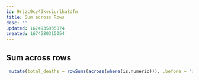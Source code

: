 ```yaml
---
id: 9rjzc9cy43kvsiurlha8dfm
title: Sum across Rows
desc: ''
updated: 1674935935074
created: 1674580315054
---
```


## Sum across rows

```r
 mutate(total_deaths = rowSums(across(where(is.numeric))), .before = "x2015") 
```